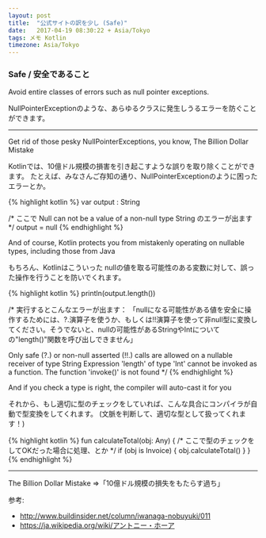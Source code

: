 ```yaml
---
layout: post
title:  "公式サイトの訳を少し (Safe)"
date:   2017-04-19 08:30:22 + Asia/Tokyo
tags: メモ Kotlin
timezone: Asia/Tokyo
---
```


### Safe / 安全であること

Avoid entire classes of errors such as null pointer exceptions.

NullPointerExceptionのような、あらゆるクラスに発生しうるエラーを防ぐことができます。

------

Get rid of those pesky NullPointerExceptions, you know, The Billion Dollar Mistake

Kotlinでは、10億ドル規模の損害を引き起こすような誤りを取り除くことができます。
たとえば、みなさんご存知の通り、NullPointerExceptionのように困ったエラーとか。

{% highlight kotlin %}
var output : String

/* ここで Null can not be a value of a non-null type String のエラーが出ます */
output = null
{% endhighlight %}

And of course, Kotlin protects you from mistakenly operating on nullable types, including those from Java

もちろん、Kotlinはこういった nullの値を取る可能性のある変数に対して、誤った操作を行うことを防いでくれます。


{% highlight kotlin %}
println(output.length())

/*
 実行するとこんなエラーが出ます：
 「nullになる可能性がある値を安全に操作するためには、?.演算子を使うか、もしくは!!演算子を使って非null型に変換してください。そうでないと、nullの可能性があるStringやIntについての"length()"関数を呼び出しできません」

 Only safe (?.) or non-null asserted (!!.) calls are allowed on a nullable receiver of type String
 Expression 'length' of type 'Int' cannot be invoked as a function. The function 'invoke()' is not found
*/
{% endhighlight %}

And if you check a type is right, the compiler will auto-cast it for you

それから、もし適切に型のチェックをしていれば、こんな具合にコンパイラが自動で型変換をしてくれます。
(文脈を判断して、適切な型として扱ってくれます！)

{% highlight kotlin %}
fun calculateTotal(obj: Any) {
    /* ここで型のチェックをしてOKだった場合に処理、とか */
    if (obj is Invoice) {
        obj.calculateTotal()
    }
}
{% endhighlight %}

--------

The Billion Dollar Mistake =>「10億ドル規模の損失をもたらす過ち」

参考:
- http://www.buildinsider.net/column/iwanaga-nobuyuki/011
- https://ja.wikipedia.org/wiki/アントニー・ホーア